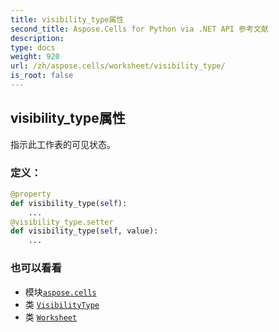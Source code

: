 ```yaml
---
title: visibility_type属性
second_title: Aspose.Cells for Python via .NET API 参考文献
description:
type: docs
weight: 920
url: /zh/aspose.cells/worksheet/visibility_type/
is_root: false
---
```

## visibility_type属性

指示此工作表的可见状态。
### 定义：
```python
@property
def visibility_type(self):
    ...
@visibility_type.setter
def visibility_type(self, value):
    ...
```

### 也可以看看
* 模块[`aspose.cells`](../../)
* 类 [`VisibilityType`](/cells/python-net/zh/aspose.cells/visibilitytype)
* 类 [`Worksheet`](/cells/python-net/zh/aspose.cells/worksheet)

